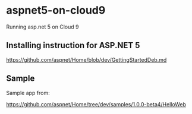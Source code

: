 # aspnet5-on-cloud9

Running asp.net 5 on Cloud 9

## Installing instruction for ASP.NET 5

https://github.com/aspnet/Home/blob/dev/GettingStartedDeb.md

## Sample

Sample app from:

https://github.com/aspnet/Home/tree/dev/samples/1.0.0-beta4/HelloWeb

